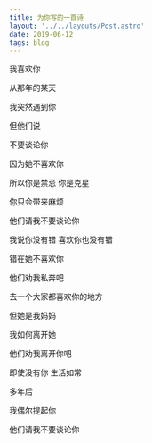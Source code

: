 ```yaml
---
title: 为你写的一首诗
layout: '../../layouts/Post.astro'
date: 2019-06-12
tags: blog
---
```


我喜欢你

从那年的某天

我突然遇到你

但他们说

不要谈论你

因为她不喜欢你


所以你是禁忌 你是克星

你只会带来麻烦

他们请我不要谈论你

我说你没有错 喜欢你也没有错

错在她不喜欢你

他们劝我私奔吧

去一个大家都喜欢你的地方

但她是我妈妈

我如何离开她

他们劝我离开你吧

即使没有你 生活如常

多年后

我偶尔提起你

他们请我不要谈论你
